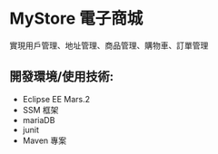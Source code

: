 # MyStore 電子商城

  實現用戶管理、地址管理、商品管理、購物車、訂單管理

## 開發環境/使用技術:
*  Eclipse EE Mars.2
*  SSM 框架
*  mariaDB
*  junit
*  Maven 專案

